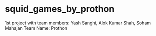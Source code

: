 # squid_games_by_prothon
1st project with team members: Yash Sanghi, Alok Kumar Shah, Soham Mahajan
Team Name: Prothon
